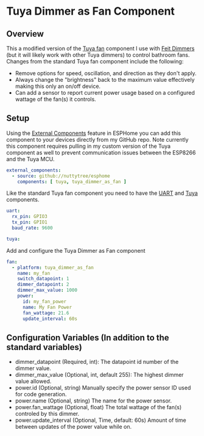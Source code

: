 # Tuya Dimmer as Fan Component
## Overview
This a modified version of the [Tuya fan](https://esphome.io/components/fan/tuya.html) component I use with [Feit Dimmers](https://www.amazon.com/gp/product/B07SXDFH38/ref=ppx_yo_dt_b_asin_title_o02_s00?ie=UTF8&psc=1) (but it will likely work with other Tuya dimmers) to control bathroom fans. Changes from the standard Tuya fan component include the following:
* Remove options for speed, oscillation, and direction as they don't apply.
* Always change the "brightness" back to the maximum value effectively making this only an on/off device.
* Can add a sensor to report current power usage based on a configured wattage of the fan(s) it controls.


## Setup
Using the [External Components](https://esphome.io/components/external_components.html) feature in ESPHome you can add this component to your devices directly from my GitHub repo.  Note currently this component requires pulling in my custom version of the Tuya component as well to prevent communication issues between the ESP8266 and the Tuya MCU.
```yaml
external_components:
  - source: github://nuttytree/esphome
    components: [ tuya, tuya_dimmer_as_fan ]
```

Like the standard Tuya fan component you need to have the [UART](https://esphome.io/components/uart.html) and [Tuya](https://esphome.io/components/tuya.html) components.
```yaml
uart:
  rx_pin: GPIO3
  tx_pin: GPIO1
  baud_rate: 9600

tuya:
```

Add and configure the Tuya Dimmer as Fan component
```yaml
fan:
  - platform: tuya_dimmer_as_fan
    name: my_fan
    switch_datapoint: 1
    dimmer_datapoint: 2
    dimmer_max_value: 1000
    power:
      id: my_fan_power
      name: My Fan Power
      fan_wattage: 21.6
      update_interval: 60s
```

## Configuration Variables (In addition to the standard variables)
* dimmer_datapoint (Required, int): The datapoint id number of the dimmer value.
* dimmer_max_value (Optional, int, default 255): The highest dimmer value allowed.
* power.id (Optional, string) Manually specify the power sensor ID used for code generation.
* power.name (Optional, string) The name for the power sensor.
* power.fan_wattage (Optional, float) The total wattage of the fan(s) controled by this dimmer.
* power.update_interval (Optional, Time, default: 60s) Amount of time between updates of the power value while on.
